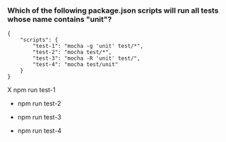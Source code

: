 ### Which of the following package.json scripts will run all tests whose name contains "unit"?

```
{
	"scripts": {
		"test-1": "mocha -g 'unit' test/*",
		"test-2": "mocha test/*",
		"test-3": "mocha -R 'unit' test/",
		"test-4": "mocha test/unit"
	}
}
```

X npm run test-1

- npm run test-2

- npm run test-3

- npm run test-4